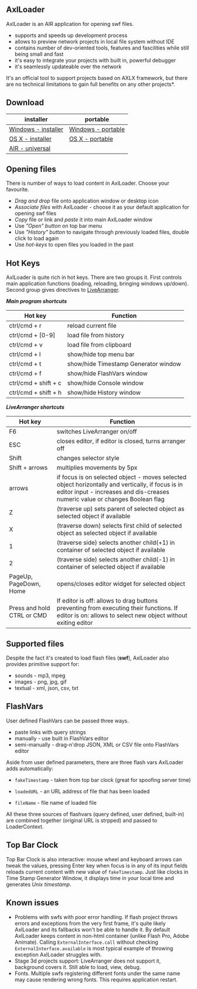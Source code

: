 **AxlLoader**
---------

AxlLoader is an AIR application for opening swf files. 

 - supports and speeds up development process
 - allows to preview network projects in local file system without IDE
 - contains number of dev-oriented tools, features and fascilities while still being small and fast
 - it's easy to integrate your projects with built in, powerful debugger
 - it's seamlessly updateable  over the network

It's an official tool to support projects based on AXLX framework, but there are no technical limitations to gain full benefits on any other projects*.

Download 
-----------
installer  | portable
------------- | -------------
[Windows - installer](http://axldns.com/axlloader/download/24191d2005d4a8280d01db927296f1c14f85414f/win/AxlLoader-win-installer.zip) | [Windows - portable](http://axldns.com/axlloader/download/24191d2005d4a8280d01db927296f1c14f85414f/win/AxlLoader-win-portable.zip)
[OS X - installer](http://axldns.com/axlloader/download/24191d2005d4a8280d01db927296f1c14f85414f/osx/AxlLoader-osx-installer.zip) |[OS X - portable](http://axldns.com/axlloader/download/24191d2005d4a8280d01db927296f1c14f85414f/osx/AxlLoader-osx-portable.zip)
[AIR - universal](http://axldns.com/axlloader/download/24191d2005d4a8280d01db927296f1c14f85414f/air/AxlLoader.air) |



Opening files
-------------
There is number of ways to load content in AxlLoader. Choose your favourite.

 - *Drag and drop* file onto application window or desktop icon
 - *Associate files* with AxlLoader - choose it as your default
   application for opening swf files
 - *Copy* file or link and *paste* it into main AxlLoader window
 - Use *"Open" button* on top bar menu
 - Use *"History" button* to navigate through previously loaded files,
   double click to load again
 - Use *hot-keys* to open files you loaded in the past

Hot Keys
--------
AxlLoader is quite rich in hot keys. There are two groups it. First controls  main application functions (loading, reloading, bringing windows up/down). Second group gives directives to [LiveArranger](http://axldns.com/?page_id=98).

***Main program shortcuts***

Hot key  | Function
------------- | -------------
ctrl/cmd + r  | reload current file
ctrl/cmd + [0-9]   |  load file from history
ctrl/cmd + v   |   load file from clipboard
ctrl/cmd + l   |  show/hide top menu bar
ctrl/cmd + t   |  show/hide Timestamp Generator window
ctrl/cmd + f   |  show/hide FlashVars window
ctrl/cmd + shift + c   |  show/hide Console window
ctrl/cmd + shift + h	| show/hide History window


***LiveArranger shortcuts*** 

Hot key  | Function
------------- | -------------
F6 | switches LiveArranger on/off
ESC  | closes editor, if editor is closed, turns arranger off
Shift   |  changes selector style
Shift + arrows   |    multiplies movements by 5px
arrows| if focus is on selected object - moves selected object horizontally and vertically, if focus is in editor input - increases and dis-creases numeric value or changes Boolean flag
Z   |  (traverse up) sets parent of selected object as selected object if available
X   |  (traverse down) selects first child of selected object as selected object if available
1   |  (traverse side) selects another child(+1) in container of selected object if available
2   |   (traverse side) selects another child(-1) in container of selected object if available
PageUp, PageDown, Home| opens/closes editor widget for selected object
Press and hold CTRL or CMD | If editor is off: allows to drag buttons preventing from executing their functions.  If editor is on: allows to select new object without exiting editor


Supported files
---------------

Despite the fact it's created to load flash files (**swf**), AxlLoader also provides primitive support for:

 - sounds - mp3, mpeg
 - images - png, jpg, gif
 - textual - xml, json, csv, txt

FlashVars
---------
User defined FlashVars can be passed three ways.

 - paste links with query strings
 - manually - use built in FlashVars editor
 - semi-manually - drag-n'drop JSON, XML or CSV file onto FlashVars editor

Aside from user defined parameters, there are three flash vars AxlLoader adds automatically:

 - `fakeTimestamp` - taken from top bar clock (great for spoofing server time)
   
 - `loadedURL` - an URL address of file that has been loaded
 - `fileName` - file name of loaded file
 
 All these three sources of flashvars (query defined, user defined, built-in) are combined together (original URL is strpped) and passed to LoaderContext.

Top Bar Clock
-------------

Top Bar Clock is also interactive: mouse wheel and keyboard arrows can tweak the values, pressing Enter key when focus is in any of its input fields reloads current content with new value of  `fakeTimestamp`.
Just like clocks in Time Stamp Generator Window, it displays time in your local time and generates *Unix timestamp*. 

Known issues
------------

 - Problems with swfs with poor error handling. If flash project throws errors and exceptions from the very first frame, it's quite likely AxlLoader and its fallbacks won't be able to handle it. By default AxlLoader keeps content in non-html container (unlike Flash Pro, Adobe Animate). Calling `ExternalInterface.call` without checking `ExternalInterface.available` is most typical example of throwing exception AxlLoader struggles with.
 - Stage 3d projects support: LiveArranger does not support it, background covers it. Still able to load, view, debug.
 - Fonts. Multiple swfs registering different fonts under the same name may cause rendering wrong fonts. This requires application restart.
